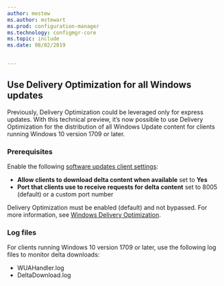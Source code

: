 ```yaml
---
author: mestew
ms.author: mstewart
ms.prod: configuration-manager
ms.technology: configmgr-core
ms.topic: include
ms.date: 08/02/2019


---
```

<!--4699118, 4685210--->

## Use Delivery Optimization for all Windows updates

Previously, Delivery Optimization could be leveraged only for express updates. With this technical preview, it’s now possible to use Delivery Optimization for the distribution of all Windows Update content for clients running Windows 10 version 1709 or later.

### Prerequisites

Enable the following [software updates client settings](/sccm/core/clients/deploy/about-client-settings#software-updates):

- **Allow clients to download delta content when available** set to **Yes**
- **Port that clients use to receive requests for delta content** set to 8005 (default) or a custom port number

Delivery Optimization must be enabled (default) and not bypassed. For more information, see [Windows Delivery Optimization](/sccm/sum/deploy-use/optimize-windows-10-update-delivery#windows-delivery-optimization).

### Log files

For clients running Windows 10 version 1709 or later, use the following log files to monitor delta downloads:

- WUAHandler.log
- DeltaDownload.log
